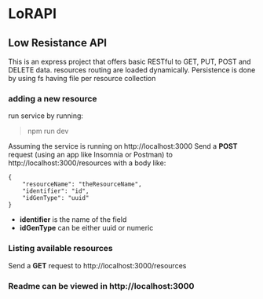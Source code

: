 # LoRAPI
## Low Resistance API
This is an express project that offers basic RESTful to GET, PUT, POST and DELETE data.
resources routing are loaded dynamically.
Persistence is done by using fs having file per resource collection

### adding a new resource
run service by running:
> npm run dev

Assuming the service is running on http://localhost:3000
Send a **POST** request (using an app like Insomnia or Postman) to http://localhost:3000/resources
with a body like:
```
{
	"resourceName": "theResourceName",
	"identifier": "id",
	"idGenType": "uuid"
}
```

  - **identifier** is the name of the field
  - **idGenType** can be either uuid or numeric

### Listing available resources
Send a **GET** request to http://localhost:3000/resources

### Readme can be viewed in http://localhost:3000
